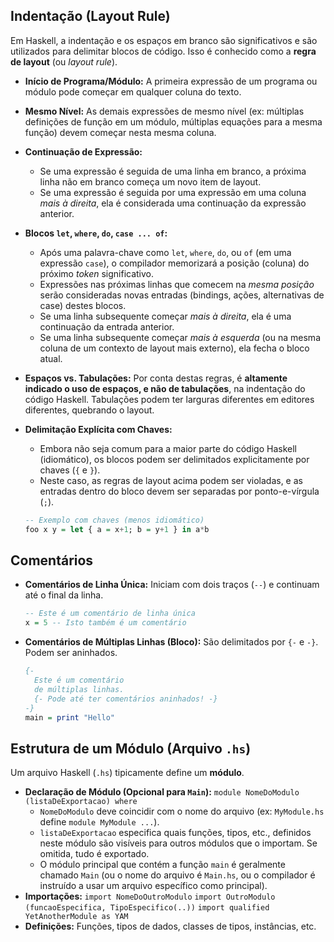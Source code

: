 ## Indentação (Layout Rule)

Em Haskell, a indentação e os espaços em branco são significativos e são utilizados para delimitar blocos de código. Isso é conhecido como a **regra de layout** (ou *layout rule*).

-   **Início de Programa/Módulo:** A primeira expressão de um programa ou módulo pode começar em qualquer coluna do texto.
-   **Mesmo Nível:** As demais expressões de mesmo nível (ex: múltiplas definições de função em um módulo, múltiplas equações para a mesma função) devem começar nesta mesma coluna.
-   **Continuação de Expressão:**
    -   Se uma expressão é seguida de uma linha em branco, a próxima linha não em branco começa um novo item de layout.
    -   Se uma expressão é seguida por uma expressão em uma coluna *mais à direita*, ela é considerada uma continuação da expressão anterior.
-   **Blocos `let`, `where`, `do`, `case ... of`:**
    -   Após uma palavra-chave como `let`, `where`, `do`, ou `of` (em uma expressão `case`), o compilador memorizará a posição (coluna) do próximo *token* significativo.
    -   Expressões nas próximas linhas que comecem na *mesma posição* serão consideradas novas entradas (bindings, ações, alternativas de case) destes blocos.
    -   Se uma linha subsequente começar *mais à direita*, ela é uma continuação da entrada anterior.
    -   Se uma linha subsequente começar *mais à esquerda* (ou na mesma coluna de um contexto de layout mais externo), ela fecha o bloco atual.

-   **Espaços vs. Tabulações:** Por conta destas regras, é **altamente indicado o uso de espaços, e não de tabulações**, na indentação do código Haskell. Tabulações podem ter larguras diferentes em editores diferentes, quebrando o layout.
-   **Delimitação Explícita com Chaves:**
    -   Embora não seja comum para a maior parte do código Haskell (idiomático), os blocos podem ser delimitados explicitamente por chaves (`{` e `}`).
    -   Neste caso, as regras de layout acima podem ser violadas, e as entradas dentro do bloco devem ser separadas por ponto-e-vírgula (`;`).
    ```haskell
    -- Exemplo com chaves (menos idiomático)
    foo x y = let { a = x+1; b = y+1 } in a*b
    ```

## Comentários

-   **Comentários de Linha Única:** Iniciam com dois traços (`--`) e continuam até o final da linha.
    ```haskell
    -- Este é um comentário de linha única
    x = 5 -- Isto também é um comentário
    ```
-   **Comentários de Múltiplas Linhas (Bloco):** São delimitados por `{-` e `-}`. Podem ser aninhados.
    ```haskell
    {-
      Este é um comentário
      de múltiplas linhas.
      {- Pode até ter comentários aninhados! -}
    -}
    main = print "Hello"
    ```

## Estrutura de um Módulo (Arquivo `.hs`)

Um arquivo Haskell (`.hs`) tipicamente define um **módulo**.
-   **Declaração de Módulo (Opcional para `Main`):**
    `module NomeDoModulo (listaDeExportacao) where`
    -   `NomeDoModulo` deve coincidir com o nome do arquivo (ex: `MyModule.hs` define `module MyModule ...`).
    -   `listaDeExportacao` especifica quais funções, tipos, etc., definidos neste módulo são visíveis para outros módulos que o importam. Se omitida, tudo é exportado.
    -   O módulo principal que contém a função `main` é geralmente chamado `Main` (ou o nome do arquivo é `Main.hs`, ou o compilador é instruído a usar um arquivo específico como principal).
-   **Importações:**
    `import NomeDoOutroModulo`
    `import OutroModulo (funcaoEspecifica, TipoEspecifico(..))`
    `import qualified YetAnotherModule as YAM`
-   **Definições:** Funções, tipos de dados, classes de tipos, instâncias, etc.